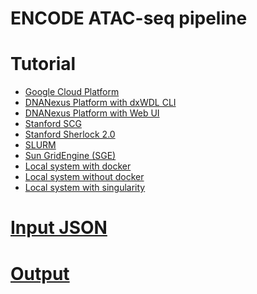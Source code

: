 ENCODE ATAC-seq pipeline
===================================================

# Tutorial

* [Google Cloud Platform](docs/tutorial_google.md)
* [DNANexus Platform with dxWDL CLI](docs/tutorial_dx_cli.md)
* [DNANexus Platform with Web UI](docs/tutorial_dx_web.md)
* [Stanford SCG](docs/tutorial_scg.md)
* [Stanford Sherlock 2.0](docs/tutorial_sherlock.md)
* [SLURM](docs/tutorial_slurm.md)
* [Sun GridEngine (SGE)](docs/tutorial_sge.md)
* [Local system with docker](docs/tutorial_local_docker.md)
* [Local system without docker](docs/tutorial_local_conda.md)
* [Local system with singularity](docs/tutorial_local_singularity.md)

# [Input JSON](docs/input.md)

# [Output](docs/output.md)
